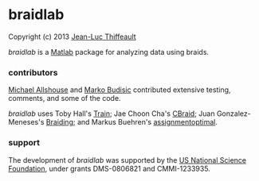 # braidlab

Copyright (c) 2013 [Jean-Luc Thiffeault][2]

*braidlab* is a [Matlab][1] package for analyzing data using braids.

### contributors

[Michael Allshouse][4] and [Marko Budisic][5] contributed extensive testing, comments, and some of the code.

*braidlab* uses Toby Hall's [Train][6]; Jae Choon Cha's [CBraid][7]; Juan Gonzalez-Meneses's [Braiding][8]; and Markus Buehren's [assignmentoptimal][9].

### support

The development of *braidlab* was supported by the [US National Science Foundation][3], under grants DMS-0806821 and CMMI-1233935.

[1]: http://www.mathworks.com/products/matlab/
[2]: http://www.math.wisc.edu/~jeanluc/
[3]: http://www.nsf.gov
[4]: http://chaos.utexas.edu/people/post-docs/michael-allshouse
[5]: http://mbudisic.wordpress.com/
[6]: http://www.liv.ac.uk/~tobyhall/T_Hall.html
[7]: http://code.google.com/p/cbraid
[8]: http://personal.us.es/meneses/index2.swf
[9]: http://www.mathworks.com/matlabcentral/fileexchange/6543

